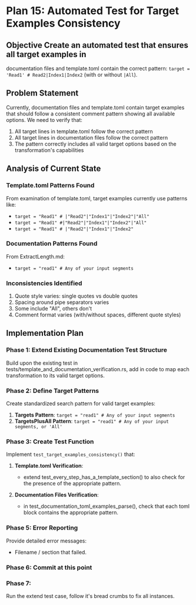 # Plan 15: Automated Test for Target Examples Consistency

## Objective Create an automated test that ensures all target examples in
documentation files and template.toml contain the correct pattern: `target =
'Read1' # Read2|Index1|Index2` (with or without `|All`).

## Problem Statement
Currently, documentation files and template.toml contain target examples that should follow a consistent comment pattern showing all available options. We need to verify that:
1. All target lines in template.toml follow the correct pattern
2. All target lines in documentation files follow the correct pattern
3. The pattern correctly includes all valid target options based on the transformation's capabilities

## Analysis of Current State

### Template.toml Patterns Found
From examination of template.toml, target examples currently use patterns like:
- `target = "Read1" # |"Read2"|"Index1"|"Index2"|"All"`
- `target = "Read1" #|"Read2"|"Index1"|"Index2"|"All"`
- `target = "Read1" # |"Read2"|"Index1"|"Index2"`

### Documentation Patterns Found
From ExtractLength.md:
- `target = "read1" # Any of your input segments`

### Inconsistencies Identified
1. Quote style varies: single quotes vs double quotes
2. Spacing around pipe separators varies
3. Some include "All", others don't
4. Comment format varies (with/without spaces, different quote styles)

## Implementation Plan

### Phase 1: Extend Existing Documentation Test Structure
Build upon the existing test in tests/template_and_documentation_verification.rs,
add in code to map each transformation to its valid target options.

### Phase 2: Define Target Patterns
Create standardized search pattern for valid target examples:

1. **Targets Pattern**: `target = "read1" # Any of your input segments`
1. **TargetsPlusAll Pattern**: `target = "read1" # Any of your input segments, or 'All'`

### Phase 3: Create Test Function
Implement `test_target_examples_consistency()` that:

1. **Template.toml Verification**:
   - extend test_every_step_has_a_template_section() to also check for the presence of the appropriate pattern.

2. **Documentation Files Verification**:
   - in test_documentation_toml_examples_parse(),  check that each toml block contains the appropriate pattern.

### Phase 5: Error Reporting
Provide detailed error messages:
- Filename / section that failed.

### Phase 6: Commit at this point

### Phase 7: 
Run the extend test case, follow it's bread crumbs to fix all instances.